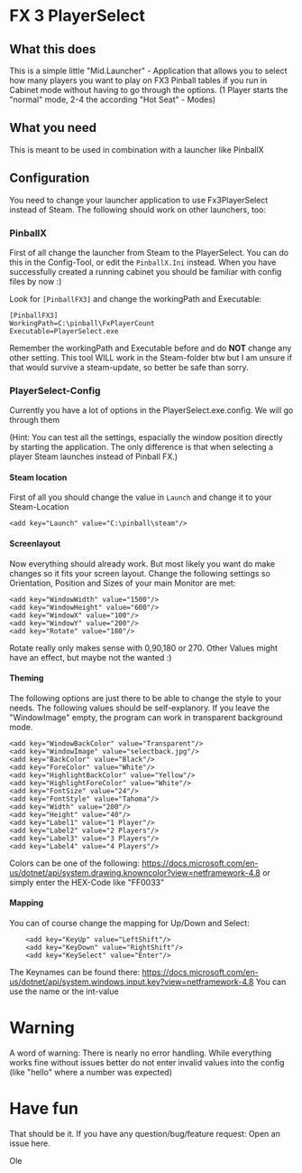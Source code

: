 # FX 3 PlayerSelect

## What this does
This is a simple little "Mid.Launcher" - Application that allows you to select how many players you want to play on FX3 Pinball tables if you run in Cabinet mode without having to go through the options. 
(1 Player starts the "normal" mode, 2-4 the according "Hot Seat" - Modes)

## What you need
This is meant to be used in combination with a launcher like PinballX

## Configuration
You need to change your launcher application to use Fx3PlayerSelect instead of Steam. The following should work on other launchers, too:


### PinballX
First of all change the launcher from Steam to the PlayerSelect. You can do this in the Config-Tool, or edit the `PinballX.Ini` instead. When you have successfully created a running cabinet you should be familiar with config files by now :)

Look for `[PinballFX3]` and change the workingPath and Executable:
```
[PinballFX3]
WorkingPath=C:\pinball\FxPlayerCount
Executable=PlayerSelect.exe
```

Remember the workingPath and Executable before and do **NOT** change any other setting. This tool WILL work in the Steam-folder btw but I am unsure if that would survive a steam-update, so better be safe than sorry.

### PlayerSelect-Config
Currently you have a lot of options in the PlayerSelect.exe.config. We will go through them

(Hint: You can test all the settings, espacially the window position directly by starting the application. The only difference is that when selecting a player Steam launches instead of Pinball FX.)

#### Steam location
First of all you should change the value in `Launch` and change it to your Steam-Location
```
<add key="Launch" value="C:\pinball\steam"/>
```

#### Screenlayout
Now everything should already work. But most likely you want do make changes so it fits your screen layout.
Change the following settings so Orientation, Position and Sizes of your main Monitor are met:
```
<add key="WindowWidth" value="1500"/>
<add key="WindowHeight" value="600"/>
<add key="WindowX" value="100"/>
<add key="WindowY" value="200"/>
<add key="Rotate" value="180"/>
```
Rotate really only makes sense with 0,90,180 or 270. Other Values might have an effect, but maybe not the wanted :)

#### Theming
The following options are just there to be able to change the style to your needs. The following values should be self-explanory. If you leave the "WindowImage" empty, the program can work in transparent background mode.
```
<add key="WindowBackColor" value="Transparent"/>
<add key="WindowImage" value="selectback.jpg"/>
<add key="BackColor" value="Black"/>
<add key="ForeColor" value="White"/>
<add key="HighlightBackColor" value="Yellow"/>
<add key="HighlightForeColor" value="White"/>
<add key="FontSize" value="24"/>
<add key="FontStyle" value="Tahoma"/>
<add key="Width" value="200"/>
<add key="Height" value="40"/>
<add key="Label1" value="1 Player"/>
<add key="Label2" value="2 Players"/>
<add key="Label3" value="3 Players"/>
<add key="Label4" value="4 Players"/>
```
Colors can be one of the following: https://docs.microsoft.com/en-us/dotnet/api/system.drawing.knowncolor?view=netframework-4.8
or simply enter the HEX-Code like
"FF0033"

#### Mapping
You can of course change the mapping for Up/Down and Select:
```
    <add key="KeyUp" value="LeftShift"/>
    <add key="KeyDown" value="RightShift"/>
    <add key="KeySelect" value="Enter"/>    
``` 
The Keynames can be found there: https://docs.microsoft.com/en-us/dotnet/api/system.windows.input.key?view=netframework-4.8
You can use the name or the int-value


# Warning
A word of warning: There is nearly no error handling. While everything works fine without issues better do not enter invalid values into the config (like "hello" where a number was expected)

# Have fun
That should be it. If you have any question/bug/feature request: Open an issue here.

Ole
